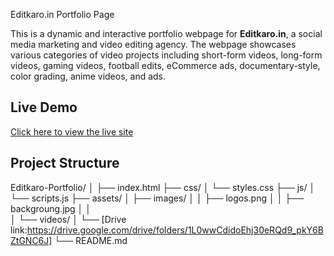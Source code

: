 Editkaro.in Portfolio Page

This is a dynamic and interactive portfolio webpage for **Editkaro.in**, a social media marketing and video editing agency. The webpage showcases various categories of video projects including short-form videos, long-form videos, gaming videos, football edits, eCommerce ads, documentary-style, color grading, anime videos, and ads.

## Live Demo
[Click here to view the live site](https://rajeshaligeti.github.io/Editkaro-Portfolio/)

## Project Structure
Editkaro-Portfolio/
│
├── index.html
├── css/
│   └── styles.css
├── js/
│   └── scripts.js
├── assets/
│   ├── images/
│   │   ├── logos.png
│   │   ├── backgroung.jpg
│   │   
│   └── videos/
│       └── [Drive link:https://drive.google.com/drive/folders/1L0wwCdidoEhj30eRQd9_pkY6BZtGNC6J]
└── README.md
